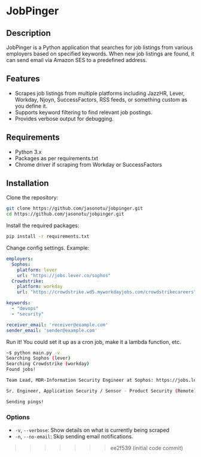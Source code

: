 # JobPinger

## Description
JobPinger is a Python application that searches for job listings from various employers based on specified keywords. When new job listings are found, it can send email via Amazon SES to a predefined address.

## Features
- Scrapes job listings from multiple platforms including JazzHR, Lever, Workday, Njoyn, SuccessFactors, RSS feeds, or something custom as you define it.
- Supports keyword filtering to find relevant job postings.
- Provides verbose output for debugging.

## Requirements
- Python 3.x
- Packages as per requirements.txt
- Chrome driver if scraping from Workday or SuccessFactors
  
## Installation
Clone the repository:
   ```bash
   git clone https://github.com/jasonotu/jobpinger.git
   cd https://github.com/jasonotu/jobpinger.git
   ```

Install the required packages:
   ```bash
   pip install -r requirements.txt
   ```

Change config settings. Example:

```yaml
employers:
  Sophos:
    platform: lever
    url: "https://jobs.lever.co/sophos"
  Crowdstrike:
    platform: workday
    url: "https://crowdstrike.wd5.myworkdayjobs.com/crowdstrikecareers"

keywords:
  - "devops"
  - "security"

receiver_email: 'receiver@example.com'
sender_email: 'sender@example.com'
```

Run it! You could set it up as a cron job, make it a lambda function, etc.
   
```bash
~$ python main.py -v
Searching Sophos (lever)
Searching Crowdstrike (workday)
Found jobs!

Team Lead, MDR-Information Security Engineer at Sophos: https://jobs.lever.co/sophos/957dd87e-9923-4ca4-ae39-47909a28789a

Sr. Engineer, Application Security / Sensor - Product Security (Remote) at Crowdstrike: https://crowdstrike.wd5.myworkdayjobs.com/en-US/crowdstrikecareers/job/USA---Remote/Sr-Engineer--Application-Security---Sensor---Product-Security--Remote-_R20865

Sending pings!
```

### Options

- `-v`, `--verbose`: Show details on what is currently being scraped
- `-n`, `--no-email`: Skip sending email notifications.
>>>>>>> ee2f539 (initial code commit)
